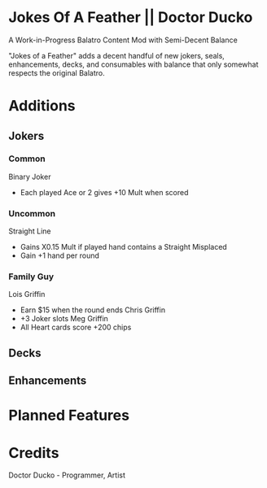 # Jokes Of A Feather || Doctor Ducko

A Work-in-Progress Balatro Content Mod with Semi-Decent Balance

"Jokes of a Feather" adds a decent handful of new jokers, seals, enhancements, decks, and consumables with balance that only somewhat respects the original Balatro.
# Additions
## Jokers
### Common
Binary Joker
- Each played Ace or 2 gives +10 Mult when scored
### Uncommon
Straight Line
- Gains X0.15 Mult if played hand contains a Straight
Misplaced
- Gain +1 hand per round
### Family Guy
Lois Griffin
- Earn $15 when the round ends
Chris Griffin
- +3 Joker slots
Meg Griffin
- All Heart cards score +200 chips
## Decks
## Enhancements
# Planned Features
# Credits
Doctor Ducko - Programmer, Artist
